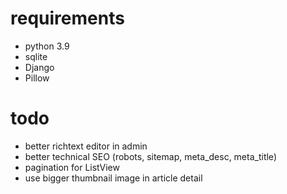 # requirements
- python 3.9
- sqlite
- Django
- Pillow

# todo
- better richtext editor in admin
- better technical SEO (robots, sitemap, meta_desc, meta_title)  
- pagination for ListView
- use bigger thumbnail image in article detail
